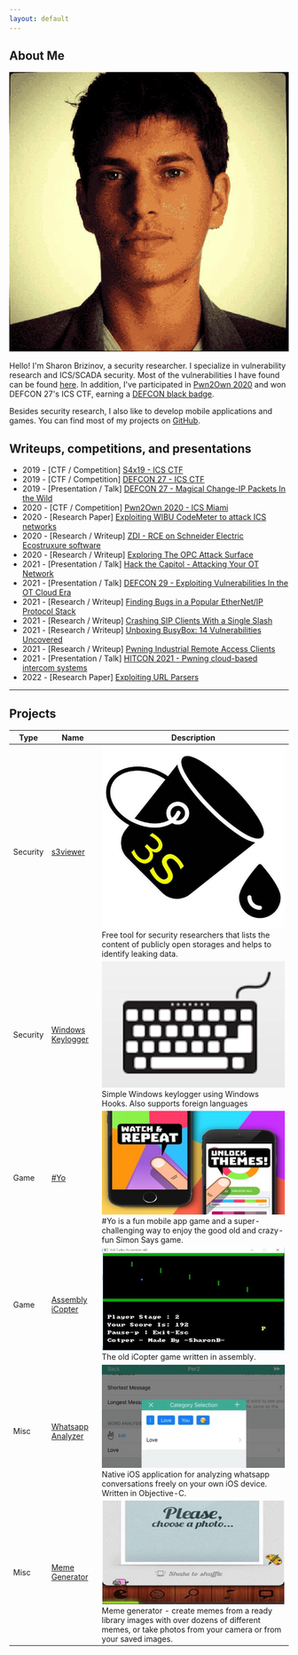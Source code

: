 ```yaml
---
layout: default
---
```


## About Me

<img class="profile-picture" src="avatar.png">

Hello! I'm Sharon Brizinov, a security researcher. I specialize in vulnerability research and ICS/SCADA security. Most of the vulnerabilities I have found can be found [here](https://sharonbrizinov.com/cves).
In addition, I've participated in [Pwn2Own 2020](https://www.zerodayinitiative.com/blog/2020/1/21/pwn2own-miami-2020-schedule-and-live-results) and won DEFCON 27's ICS CTF, earning a [DEFCON black badge](https://www.defcon.org/html/links/dc-black-badge.html).


Besides security research, I also like to develop mobile applications and games. You can find most of my projects on [GitHub](https://github.com/sharonbrizinov). 

## Writeups, competitions, and presentations

* 2019 - [CTF / Competition] [S4x19 - ICS CTF](https://s4xevents.com/past-events-2/s4x19/)
* 2019 - [CTF / Competition] [DEFCON 27 - ICS CTF](https://www.defcon.org/html/links/dc-black-badge.html)
* 2019 - [Presentation / Talk] [DEFCON 27 - Magical Change-IP Packets In the Wild](https://www.youtube.com/watch?v=lggrDCYsVpw&ab_channel=DEFCONConference)
* 2020 - [CTF / Competition] [Pwn2Own 2020 - ICS Miami](https://www.zerodayinitiative.com/blog/2020/1/21/pwn2own-miami-2020-schedule-and-live-results)
* 2020 - [Research Paper] [Exploiting WIBU CodeMeter to attack ICS networks](https://www.claroty.com/2020/09/08/blog-research-wibu-codemeter-vulnerabilities/)
* 2020 - [Research / Writeup] [ZDI - RCE on Schneider Electric Ecostruxure software](https://www.thezdi.com/blog/2020/9/9/performing-sql-backflips-to-achieve-code-execution-on-schneider-electrics-ecostruxure-operator-terminal-expert-at-pwn2own-miami-2020)
* 2020 - [Research / Writeup] [Exploring The OPC Attack Surface](https://www.claroty.com/wp-content/uploads/2021/02/FINAL_Claroty_OPC_Research_Paper.pdf)
* 2021 - [Presentation / Talk] [Hack the Capitol - Attacking Your OT Network](https://www.youtube.com/watch?v=ZtMO-F7zraI)
* 2021 - [Presentation / Talk] [DEFCON 29 - Exploiting Vulnerabilities In the OT Cloud Era](https://www.youtube.com/watch?v=l3rs1GwOVSU)
* 2021 - [Research / Writeup] [Finding Bugs in a Popular EtherNet/IP Protocol Stack](https://claroty.com/2021/04/15/blog-research-fuzzing-and-pring/)
* 2021 - [Research / Writeup] [Crashing SIP Clients With a Single Slash](https://claroty.com/2021/08/31/blog-research-crashing-sip-clients-with-a-single-slash)
* 2021 - [Research / Writeup] [Unboxing BusyBox: 14 Vulnerabilities Uncovered](https://claroty.com/2021/11/09/blog-research-unboxing-busybox-14-vulnerabilities-uncovered-by-claroty-jfrog/)
* 2021 - [Research / Writeup] [Pwning Industrial Remote Access Clients](https://claroty.com/2021/11/19/blog-research-all-roads-lead-to-openvpn-pwning-industrial-remote-access-clients/)
* 2021 - [Presentation / Talk] [HITCON 2021 - Pwning cloud-based intercom systems](https://www.youtube.com/watch?v=5cLB92gqoWA)
* 2022 - [Research Paper] [Exploiting URL Parsers](https://claroty.com/wp-content/uploads/2022/01/Exploiting-URL-Parsing-Confusion.pdf)

---

## Projects

Type | Name  | Description
------|------|--------
Security | [s3viewer](https://github.com/SharonBrizinov/s3viewer) | <img class="profile-picture" src="img/s3viewer.jpg"> Free tool for security researchers that lists the content of publicly open storages and helps to identify leaking data.
Security | [Windows Keylogger](https://github.com/SharonBrizinov/SimpleKeylogger) | <img class="profile-picture" src="img/keylogger.png"> Simple Windows keylogger using Windows Hooks. Also supports foreign languages
Game | [#Yo](http://www.hashtagyo.com/) | <img class="profile-picture" src="img/hashtagyo.jpg"> #Yo is a fun mobile app game and a super-challenging way to enjoy the good old and crazy-fun Simon Says game.
Game | [Assembly iCopter](https://github.com/SharonBrizinov/iCopter) | <img class="profile-picture" src="img/icopter.jpg"> The old iCopter game written in assembly.
Misc | [Whatsapp Analyzer](https://github.com/SharonBrizinov/Whatsapp-Analyzer) | <img class="profile-picture" src="img/whatsappanalyzer.jpg"> Native iOS application for analyzing whatsapp conversations freely on your own iOS device. Written in Objective-C.
Misc | [Meme Generator](https://appadvice.com/game/app/meme-pro-meme-generator-soundpad/488702679) | <img class="profile-picture" src="img/memegenerator.jpg"> Meme generator - create memes from a ready library images with over dozens of different memes, or take photos from your camera or from your saved images.